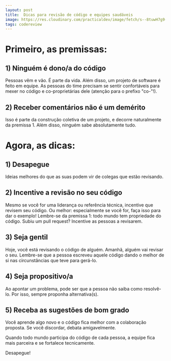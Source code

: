 ```yaml
---
layout: post
title:  Dicas para revisão de código e equipes saudáveis
image: https://res.cloudinary.com/practicaldev/image/fetch/s--8tuwH7g9--/c_imagga_scale,f_auto,fl_progressive,h_500,q_auto,w_1000/https://res.cloudinary.com/practicaldev/image/fetch/s--2_3iLoaf--/c_imagga_scale%2Cf_auto%2Cfl_progressive%2Ch_420%2Cq_auto%2Cw_1000/https://dev-to-uploads.s3.amazonaws.com/i/gt6a3amblhsvhegfkq8b.png
tags: codereview
---
```


# Primeiro, as premissas:
## 1) Ninguém é dono/a do código
Pessoas vêm e vão. É parte da vida. Além disso, um projeto de software é feito em equipe. As pessoas do time precisam se sentir confortáveis para mexer no código e co-proprietárias dele (atenção para o prefixo "co-"!).

## 2) Receber comentários não é um demérito

Isso é parte da construção coletiva de um projeto, e decorre naturalmente da premissa 1. Além disso, ninguém sabe absolutamente tudo. 

# Agora, as dicas:

## 1) Desapegue

Ideias melhores do que as suas podem vir de colegas que estão revisando. 

## 2) Incentive a revisão no seu código

Mesmo se você for uma liderança ou referência técnica, incentive que revisem seu código. Ou melhor: especialmente se você for, faça isso para dar o exemplo! Lembre-se da premissa 1: todo mundo tem propriedade do código. Subiu um pull request? Incentive as pessoas a revisarem.

## 3) Seja gentil 

Hoje, você está revisando o código de alguém. Amanhã, alguém vai revisar o seu. Lembre-se que a pessoa escreveu aquele código dando o melhor de si nas circunstâncias que teve para gerá-lo.

## 4) Seja propositivo/a 

Ao apontar um problema, pode ser que a pessoa não saiba como resolvê-lo. Por isso, sempre proponha alternativa(s).

## 5) Receba as sugestões de bom grado

Você aprende algo novo e o código fica melhor com a colaboração proposta. Se você discordar, debata amigavelmente. 

Quando todo mundo participa do código de cada pessoa, a equipe fica mais parceira e se fortalece tecnicamente.

Desapegue!